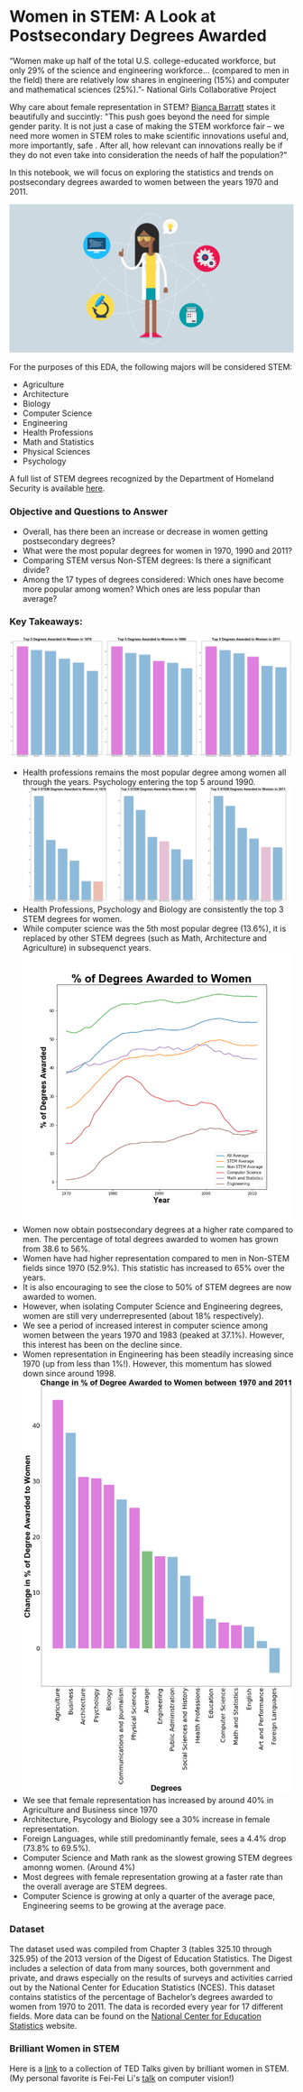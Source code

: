 # Women in STEM: A Look at Postsecondary Degrees Awarded

“Women make up half of the total U.S. college-educated workforce, but only 29% of the science and engineering workforce… (compared to men in the field) there are relatively low shares in engineering (15%) and computer and mathematical sciences (25%).”- National Girls Collaborative Project

Why care about female representation in STEM? 
[Bianca Barratt](https://www.forbes.com/sites/biancabarratt/2018/11/17/the-need-for-more-women-in-stem-roles-goes-beyond-simple-diversity/#38bd614445cb) states it beautifully and succintly:
"This push goes beyond the need for simple gender parity. It is not just a case of making the STEM workforce fair – we need more women in STEM roles to make scientific innovations useful and, more importantly, safe . After all, how relevant can innovations really be if they do not even take into consideration the needs of half the population?"

In this notebook, we will focus on exploring the statistics and trends on postsecondary degrees awarded to women between the years 1970 and 2011. 

![](img/women_in_stem.jpg)


For the purposes of this EDA, the following majors will be considered STEM: 
* Agriculture
* Architecture
* Biology
* Computer Science
* Engineering
* Health Professions
* Math and Statistics
* Physical Sciences
* Psychology

A full list of STEM degrees recognized by the Department of Homeland Security is available [here](https://www.ice.gov/sites/default/files/documents/Document/2014/stem-list.pdf).

### Objective and Questions to Answer
* Overall, has there been an increase or decrease in women getting postsecondary degrees?
* What were the most popular degrees for women in 1970, 1990 and 2011?
* Comparing STEM versus Non-STEM degrees: Is there a significant divide?
* Among the 17 types of degrees considered: Which ones have become more popular among women? Which ones are less popular than average?

### Key Takeaways:
![](img/top_5_degrees.png)
* Health professions remains the most popular degree among women all through the years. Psychology entering the top 5 around 1990. 
![](img/top_5_STEM_degrees.png)
* Health Professions, Psychology and Biology are consistently the top 3 STEM degrees for women.
* While computer science was the 5th most popular degree (13.6%), it is replaced by other STEM degrees (such as Math, Architecture and Agriculture) in subsequenct years.
![](img/degrees_women.png) 
* Women now obtain postsecondary degrees at a higher rate compared to men. The percentage of total degrees awarded to women has grown from 38.6 to 56%.
* Women have had higher representation compared to men in Non-STEM fields since 1970 (52.9%). This statistic has increased to 65% over the years.
* It is also encouraging to see the close to 50% of STEM degrees are now awarded to women.
* However, when isolating Computer Science and Engineering degrees, women are still very underrepresented (about 18% respectively).
* We see a period of increased interest in computer science among women between the years 1970 and 1983 (peaked at 37.1%). However, this interest has been on the decline since.
* Women representation in Engineering has been steadily increasing since 1970 (up from less than 1%!). However, this momentum has slowed down since around 1998.
![](img/degrees_change.png)
* We see that female representation has increased by around 40% in Agriculture and Business since 1970
* Architecture, Psycology and Biology see a 30% increase in female representation. 
* Foreign Languages, while still predominantly female, sees a 4.4% drop (73.8% to 69.5%). 
* Computer Science and Math rank as the slowest growing STEM degrees amonng women. (Around 4%)
* Most degrees with female representation growing at a faster rate than the overall average are STEM degrees.
* Computer Science is growing at only a quarter of the average pace, Engineering seems to be growing at the average pace.

### Dataset
The dataset used was compiled from Chapter 3 (tables 325.10 through 325.95) of the 2013 version of the Digest of Education Statistics. The Digest includes a selection of data from many sources, both government and private, and draws especially on the results of surveys and activities carried out by the National Center for Education Statistics (NCES). This dataset contains statistics of the percentage of Bachelor’s degrees awarded to women from 1970 to 2011. The data is recorded every year for 17 different fields.
More data can be found on the [National Center for Education Statistics](https://nces.ed.gov/programs/digest/2013menu_tables.asp) website. 


### Brilliant Women in STEM
Here is a [link](https://www.ted.com/playlists/253/11_ted_talks_by_brilliant_wome) to a collection of TED Talks given by brilliant women in STEM. (My personal favorite is Fei-Fei Li's [talk](https://www.ted.com/talks/fei_fei_li_how_we_re_teaching_computers_to_understand_pictures?referrer=playlist-11_ted_talks_by_brilliant_wome) on computer vision!)
